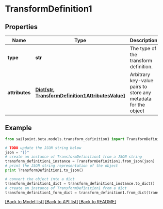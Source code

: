 # TransformDefinition1


## Properties
Name | Type | Description | Notes
------------ | ------------- | ------------- | -------------
**type** | **str** | The type of the transform definition. | [optional] 
**attributes** | [**Dict[str, TransformDefinition1AttributesValue]**](TransformDefinition1AttributesValue.md) | Arbitrary key-value pairs to store any metadata for the object | [optional] 

## Example

```python
from sailpoint.beta.models.transform_definition1 import TransformDefinition1

# TODO update the JSON string below
json = "{}"
# create an instance of TransformDefinition1 from a JSON string
transform_definition1_instance = TransformDefinition1.from_json(json)
# print the JSON string representation of the object
print TransformDefinition1.to_json()

# convert the object into a dict
transform_definition1_dict = transform_definition1_instance.to_dict()
# create an instance of TransformDefinition1 from a dict
transform_definition1_form_dict = transform_definition1.from_dict(transform_definition1_dict)
```
[[Back to Model list]](../README.md#documentation-for-models) [[Back to API list]](../README.md#documentation-for-api-endpoints) [[Back to README]](../README.md)



